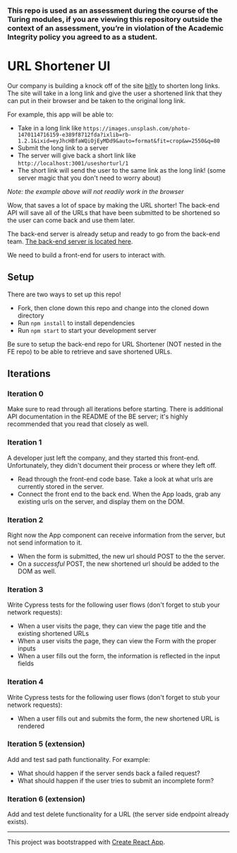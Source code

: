 ### This repo is used as an assessment during the course of the Turing modules, if you are viewing this repository outside the context of an assessment, you’re in violation of the Academic Integrity policy you agreed to as a student.


# URL Shortener UI

Our company is building a knock off of the site [bitly](https://bitly.com/) to shorten long links. The site will take in a long link and give the user a shortened link that they can put in their browser and be taken to the original long link.

For example, this app will be able to:
* Take in a long link like `https://images.unsplash.com/photo-1470114716159-e389f8712fda?ixlib=rb-1.2.1&ixid=eyJhcHBfaWQiOjEyMDd9&auto=format&fit=crop&w=2550&q=80`
* Submit the long link to a server
* The server will give back a short link like `http://localhost:3001/useshorturl/1`
* The short link will send the user to the same link as the long link! (some server magic that you don't need to worry about)

*Note: the example above will not readily work in the browser*

Wow, that saves a lot of space by making the URL shorter! The back-end API will save all of the URLs that have been submitted to be shortened so the user can come back and use them later.

The back-end server is already setup and ready to go from the back-end team. [The back-end server is located here](https://github.com/turingschool-examples/url-shortener-api).

We need to build a front-end for users to interact with.

## Setup

There are two ways to set up this repo! 

* Fork, then clone down this repo and change into the cloned down directory
* Run `npm install` to install dependencies
* Run `npm start` to start your development server

Be sure to setup the back-end repo for URL Shortener (NOT nested in the FE repo) to be able to retrieve and save shortened URLs.

## Iterations

### Iteration 0

Make sure to read through all iterations before starting. There is additional API documentation in the README of the BE server; it's highly recommended that you read that closely as well. 

### Iteration 1

A developer just left the company, and they started this front-end. Unfortunately, they didn't document their process or where they left off. 

- Read through the front-end code base. Take a look at what urls are currently stored in the server. 
- Connect the front end to the back end. When the App loads, grab any existing urls on the server, and display them on the DOM. 

### Iteration 2

Right now the App component can receive information from the server, but not send information to it. 

- When the form is submitted, the new url should POST to the the server.
- On a _successful_ POST, the new shortened url should be added to the DOM as well. 

### Iteration 3

Write Cypress tests for the following user flows (don't forget to stub your network requests):

* When a user visits the page, they can view the page title and the existing shortened URLs
* When a user visits the page, they can view the Form with the proper inputs
* When a user fills out the form, the information is reflected in the input fields

### Iteration 4

Write Cypress tests for the following user flows (don't forget to stub your network requests):

* When a user fills out and submits the form, the new shortened URL is rendered

### Iteration 5 (extension)

Add and test sad path functionality. For example:
- What should happen if the server sends back a failed request?
- What should happen if the user tries to submit an incomplete form?

### Iteration 6 (extension)

Add and test delete functionality for a URL (the server side endpoint already exists).

---

This project was bootstrapped with [Create React App](https://github.com/facebook/create-react-app).
